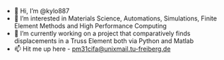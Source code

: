 - 👋 Hi, I’m @kylo887
- 👀 I’m interested in Materials Science, Automations, Simulations, Finite Element Methods and High Performance Computing
- 🌱 I’m currently working on a project that comparatively finds displacements in a Truss Element both via Python and Matlab
- 📫 Hit me up here - pm31cifa@unixmail.tu-freiberg.de

<!---
kylo887/kylo887 is a ✨ special ✨ repository because its `README.md` (this file) appears on your GitHub profile.
You can click the Preview link to take a look at your changes.
--->
